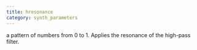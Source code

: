 ```yaml
---
title: hresonance
category: synth_parameters
---
```

a pattern of numbers from 0 to 1. Applies the resonance of the high-pass filter.
